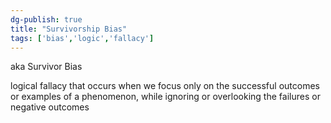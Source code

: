```yaml
---
dg-publish: true
title: "Survivorship Bias"
tags: ['bias','logic','fallacy']
---
```


aka Survivor Bias

logical fallacy that occurs when we focus only on the successful outcomes or examples of a phenomenon, while ignoring or overlooking the failures or negative outcomes